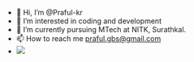 - 👋 Hi, I’m @Praful-kr
- 👀 I’m interested in coding and development
- 🌱 I’m currently pursuing MTech at NITK, Surathkal.
- 📫 How to reach me praful.gbs@gmail.com
- ![](https://komarev.com/ghpvc/?username=Praful-kr)



<!---
Praful-kr/Praful-kr is a ✨ special ✨ repository because its `README.md` (this file) appears on your GitHub profile.
You can click the Preview link to take a look at your changes.
--->
